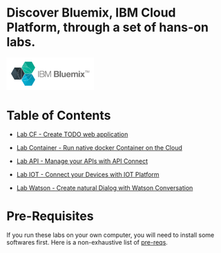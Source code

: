 # Discover Bluemix, IBM Cloud Platform, through a set of hans-on labs.

<img src="./images/bluemix-logo.png" width="40%"/>

# Table of Contents

+ [Lab CF - Create TODO web application](./labs/Lab%20CF%20-%20Create%20TODO%20web%20application)

+ [Lab Container - Run native docker Container on the Cloud](./labs/Lab%20Container%20-%20Run%20native%20docker%20Container%20on%20the%20Cloud)

+ [Lab API - Manage your APIs with API Connect](./labs/Lab%20API%20-%20Manage%20your%20APIs%20with%20API%20Connect)

+ [Lab IOT - Connect your Devices with IOT Platform](./labs/Lab%20IOT%20-%20Connect%20your%20Devices%20with%20IOT%20Platform)

+ [Lab Watson - Create natural Dialog with Watson Conversation](./labs/Lab%20Watson%20-%20Create%20natural%20Dialog%20with%20Watson%20Conversation)


# Pre-Requisites

If you run these labs on your own computer, you will need to install some softwares first. Here is a non-exhaustive list of [pre-reqs](./prereqs).